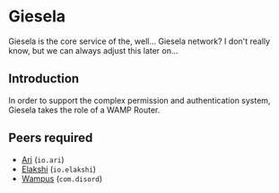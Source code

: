 # Giesela

Giesela is the core service of the, well... Giesela network?
I don't really know, but we can always adjust this later on...

## Introduction

In order to support the complex permission and authentication system, Giesela 
takes the role of a WAMP Router.


## Peers required

- [Ari](https://github.com/gieseladev/ari-player) (`io.ari`)
- [Elakshi](https://github.com/gieseladev/elakshi) (`io.elakshi`)
- [Wampus](https://github.com/gieseladev/wampus) (`com.disord`)
